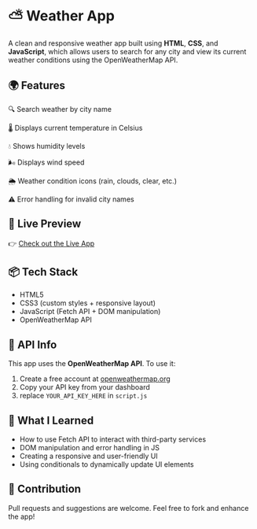 # ⛅ Weather App

A clean and responsive weather app built using **HTML**, **CSS**, and **JavaScript**, which allows users to search for any city and view its current weather conditions using the OpenWeatherMap API.


## 🌍 Features

🔍 Search weather by city name

🌡️ Displays current temperature in Celsius

💧 Shows humidity levels

🌬️ Displays wind speed

🌦️ Weather condition icons (rain, clouds, clear, etc.)

⚠️ Error handling for invalid city names


## 🔗 Live Preview

👉 [Check out the Live App](https://skywhisper.netlify.app/)


## 📦 Tech Stack

- HTML5
- CSS3 (custom styles + responsive layout)
- JavaScript (Fetch API + DOM manipulation)
- OpenWeatherMap API


## 📌 API Info

This app uses the **OpenWeatherMap API**. To use it:

1. Create a free account at [openweathermap.org](https://openweathermap.org/)
2. Copy your API key from your dashboard
3. replace `YOUR_API_KEY_HERE` in `script.js`


## 🧠 What I Learned

- How to use Fetch API to interact with third-party services
- DOM manipulation and error handling in JS
- Creating a responsive and user-friendly UI
- Using conditionals to dynamically update UI elements


## 🙌 Contribution

Pull requests and suggestions are welcome. Feel free to fork and enhance the app!